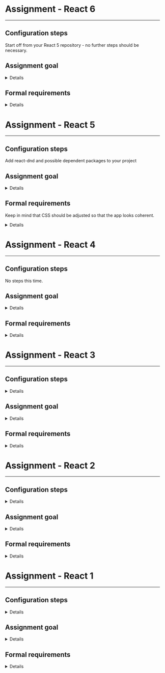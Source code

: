 # Assignment - React 6

***

## Configuration steps
Start off from your React 5 repository - no further steps should be necessary.

## Assignment goal

<details>
The goal of this assignment is to get familiarized with print media query via a concrete real-world example, as well as honing in problem-solving skills, as specific print targets might take research to achieve.
</details>

## Formal requirements
<details>

* data lists should be printable
* single list items should also be printable
* styles of lists and items should be adjusted ***when printing*** so that unnecessary elements, such as interactive ones, are hidden
* size and position of printed items should match the size of the page they will be printed on
* when printing a list - no other elements should be visible
* when printing a list item - no other elements should be visible
* list item print should not print a "full page" version available via "details" button, just the one that exists in a list
* printing should happen on a button click - for lists as well as list items
* when submitting your project for review, please describe in 1-2 sentences your choice regarding solving this issue
</details>

# Assignment - React 5

***

## Configuration steps
Add react-dnd and possible dependent packages to your project

## Assignment goal

<details>
The goal of this assignment is to get familiar with libraries that enable more "visual" way of app interaction, such as react-dnd
</details>

## Formal requirements

Keep in mind that CSS should be adjusted so that the app looks coherent.

<details>

* data lists should be reorderable via drag and drop
* the "details" view should have all elements reorderable via drag and drop
* OPTIONAL: make it so that other elements "make space" visually in a smooth manner for the one that you are dropping
</details>

# Assignment - React 4

***

## Configuration steps
No steps this time.

## Assignment goal

<details>
The goal of this assignment is to get more familiar with efficiend code structurization via React hooks and HOCs, and learning some uses of refs.
</details>

## Formal requirements

<details>

* your data fetching logic should be contained within an appropriate hook
* you should aim to implement a minimal number of generalized hooks to cover your needs
* while loading a new page of data and while spinner is displayed, previous page data should still be displayed
* above should be achieved via a custom hook that uses a ref for previous value - try to write it yourself, even though it most probably is readily available on the internet
* Both data fetching and loading should be handled via a very general HOC that will supply every page
* Your application should now have a "dark mode" (or a light mode, if it is already dark). This should be handled with styled components theming and via a custom hook. User should be able to switch between modes via a button in the header of the page. The value of current mode should be stored in local storage
</details>

# Assignment - React 3

***

## Configuration steps

<details>

Make a copy of your React 2 repository with review changes applied
Install Js GraphQL plugin for Webstorm
</details>

## Assignment goal

<details>

The goal of this assignment is to get familiar with GraphQL and further improvement of Fluture knowledge via integration with GraphQL, as well as the ability to resolve configuration tasks
</details>

## Formal requirements

<details>

***KEEP IN MIND***

Fluture should be used to wrap your GraphQL calls and async logic. Please use the pipeline operator whenever possible


***TECHNICAL REQUIREMENTS***

* your application should be refactored to take advantage of a real GraphQL API of your choice (example: https://beta.pokeapi.co/graphql/console/)
* the general theme of your application can, but does not have to be changed - however, try to find a structure similar to players/teams
* API calls should be wrapped in Futures sufficiently for reusability purposes
* your application should have a schema.graphql file that contains the schema of the API you are using
* schema mentioned above should be generated manually via yarn generate-schema command
* yarn generate-schema should act according to a changable configuration
* your application should provide autocompletion for gql calls based on the schema that was generated
* your application should use graphql-tag for gql queries
* please remove your fake API from the application
* the details of player/team that were previously opened in a modal should now have separate pages parametrized by ID which will fetch that precise player/team
* you should take advantage of pagination data provided by the API (if it does provide pagination data)

</details>

# Assignment - React 2

***

## Configuration steps

<details>

* Make a copy of your React 1 repository with review changes applied, make sure to have this README.md present

</details>

## Assignment goal

<details>

The goal of this assignment is to modernize your freshly-completed React project with a proper functional package stack, as well as refactor your pure CSS into a more modern solution in form of styled-components, training your css-in-js skill.

</details>

## Formal requirements

<details>

***KEEP IN MIND***
Pay extra attention to using Fluture properly, where it benefits your project.

***TECHNICAL REQUIREMENTS***
* your application should be refactored to take advantage of Fluture **wherever possible**
* loading and error states should be handled via Fluture
* your application should contain a minimal amount of .css files - refactor to use styled-components instead
* your application should take advantage of pipeline operator **wherever possible**
* components and logic should aim to be reusable


</details>

# Assignment - React 1

***

## Configuration steps

<details>

* Fork this repository to have this README.md present 
* Set your application with React up - ***WITHOUT CREATE-REACT-APP or similar***

</details>

## Assignment goal

<details>

The goal of this assignment is to set up a functioning React application, utilizing previously written code that now will have to undergo some refactorization, as well as using most of React's basic functionalities.

</details>

## Formal requirements

<details>

***KEEP IN MIND***
This task will require you to use your players/teams code - however, your HTML/CSS tasks are all themed differently. Try to make players/teams fit that theme - be it a team of hockey players, a team of random professions or familiada :)

Your application should utilize ***BOTH*** your HTML/CSS and JS projects, refactored accordingly.



***TECHNICAL REQUIREMENTS***
* your application will be available via **yarn dev**
* your JS assignment code - fake "backend" for this project - should now generate players and teams with information about them - name, surname, description  for players; team name, list of player names, description for teams
  * there should now be 1-3 second delay when requesting players/teams, ***per request, not per team/player***
  * there should be a 20% chance to get an error, ***per request, not per team/player***
  * loading state and error state must be handled appropriately
  * you should use either a short predefined list to generate from, or a specialized module (such as faker)
* upper navbar should contain two links - to a list of players and to a list of teams
  * your application should contain routing to accomodate this
* your application should fetch 2000 players/teams
* left navbar should now be a pagination component, used to navigate the whole list of players/teams, 20 per page for players, 10 per page for teams
 * you should split the whole list into pages locally
* clicking on "details" button should show a modal window with a bigger version of the card that will fit all the details that may be cut off in small-format cards
* Ramda must be utilized wherever possible
* components should be reusable where possible
* try to look for an optimal solution to problems that arise, especially regarding your bundler configuration
* player list should be sorted by player name and surname
* team list should be sorted by team name


</details>
